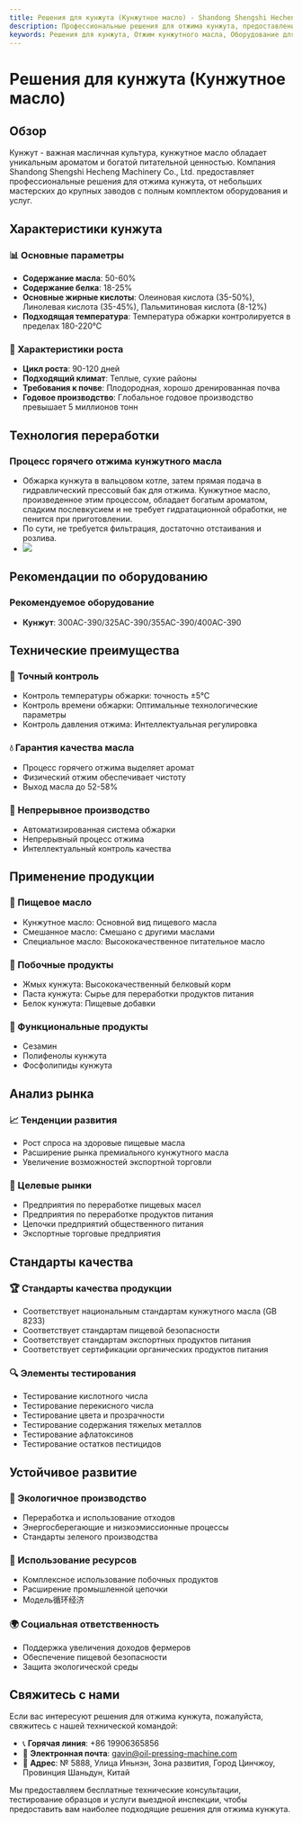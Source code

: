 ```yaml
---
title: Решения для кунжута (Кунжутное масло) - Shandong Shengshi Hecheng Machinery Co., Ltd.
description: Профессиональные решения для отжима кунжута, предоставление оборудования и технических услуг по переработке кунжутного масла, содержание масла 50-60%, использование процесса горячего отжима для выделения аромата, от небольших мастерских до крупных заводов с полным комплектом оборудования и услуг.
keywords: Решения для кунжута, Отжим кунжутного масла, Оборудование для переработки кунжута, Линия производства кунжутного масла, Процесс горячего отжима кунжута, Пресс для кунжутного масла, Экстракция кунжутного масла, Переработка кунжута, Оборудование для отжима кунжутного масла, Оборудование для производства кунжутного масла, Завод по переработке кунжутного масла
---
```


# Решения для кунжута (Кунжутное масло)

## Обзор

Кунжут - важная масличная культура, кунжутное масло обладает уникальным ароматом и богатой питательной ценностью. Компания Shandong Shengshi Hecheng Machinery Co., Ltd. предоставляет профессиональные решения для отжима кунжута, от небольших мастерских до крупных заводов с полным комплектом оборудования и услуг.

## Характеристики кунжута

### 📊 Основные параметры
- **Содержание масла**: 50-60%
- **Содержание белка**: 18-25%
- **Основные жирные кислоты**: Олеиновая кислота (35-50%), Линолевая кислота (35-45%), Пальмитиновая кислота (8-12%)
- **Подходящая температура**: Температура обжарки контролируется в пределах 180-220℃

### 🌱 Характеристики роста
- **Цикл роста**: 90-120 дней
- **Подходящий климат**: Теплые, сухие районы
- **Требования к почве**: Плодородная, хорошо дренированная почва
- **Годовое производство**: Глобальное годовое производство превышает 5 миллионов тонн

## Технология переработки

### Процесс горячего отжима кунжутного масла
- Обжарка кунжута в вальцовом котле, затем прямая подача в гидравлический прессовый бак для отжима. Кунжутное масло, произведенное этим процессом, обладает богатым ароматом, сладким послевкусием и не требует гидратационной обработки, не пенится при приготовлении.
- По сути, не требуется фильтрация, достаточно отстаивания и розлива.
- ![](/images/芝麻热榨工艺.png)

## Рекомендации по оборудованию

### Рекомендуемое оборудование
- **Кунжут**: 300AC-390/325AC-390/355AC-390/400AC-390

## Технические преимущества

### 🎯 Точный контроль
- Контроль температуры обжарки: точность ±5℃
- Контроль времени обжарки: Оптимальные технологические параметры
- Контроль давления отжима: Интеллектуальная регулировка

### 💧 Гарантия качества масла
- Процесс горячего отжима выделяет аромат
- Физический отжим обеспечивает чистоту
- Выход масла до 52-58%

### 🔄 Непрерывное производство
- Автоматизированная система обжарки
- Непрерывный процесс отжима
- Интеллектуальный контроль качества

## Применение продукции

### 🍳 Пищевое масло
- Кунжутное масло: Основной вид пищевого масла
- Смешанное масло: Смешано с другими маслами
- Специальное масло: Высококачественное питательное масло

### 🥛 Побочные продукты
- Жмых кунжута: Высококачественный белковый корм
- Паста кунжута: Сырье для переработки продуктов питания
- Белок кунжута: Пищевые добавки

### 💊 Функциональные продукты
- Сезамин
- Полифенолы кунжута
- Фосфолипиды кунжута

## Анализ рынка

### 📈 Тенденции развития
- Рост спроса на здоровые пищевые масла
- Расширение рынка премиального кунжутного масла
- Увеличение возможностей экспортной торговли

### 🎯 Целевые рынки
- Предприятия по переработке пищевых масел
- Предприятия по переработке продуктов питания
- Цепочки предприятий общественного питания
- Экспортные торговые предприятия



## Стандарты качества

### 🏆 Стандарты качества продукции
- Соответствует национальным стандартам кунжутного масла (GB 8233)
- Соответствует стандартам пищевой безопасности
- Соответствует стандартам экспортных продуктов питания
- Соответствует сертификации органических продуктов питания

### 🔍 Элементы тестирования
- Тестирование кислотного числа
- Тестирование перекисного числа
- Тестирование цвета и прозрачности
- Тестирование содержания тяжелых металлов
- Тестирование афлатоксинов
- Тестирование остатков пестицидов

## Устойчивое развитие

### 🌱 Экологичное производство
- Переработка и использование отходов
- Энергосберегающие и низкоэмиссионные процессы
- Стандарты зеленого производства

### 🔄 Использование ресурсов
- Комплексное использование побочных продуктов
- Расширение промышленной цепочки
- Модель循环经济

### 🌍 Социальная ответственность
- Поддержка увеличения доходов фермеров
- Обеспечение пищевой безопасности
- Защита экологической среды

## Свяжитесь с нами

Если вас интересуют решения для отжима кунжута, пожалуйста, свяжитесь с нашей технической командой:

- 📞 **Горячая линия**: +86 19906365856
- 📧 **Электронная почта**: gavin@oil-pressing-machine.com
- 📍 **Адрес**: № 5888, Улица Иньнэн, Зона развития, Город Цинчжоу, Провинция Шаньдун, Китай

Мы предоставляем бесплатные технические консультации, тестирование образцов и услуги выездной инспекции, чтобы предоставить вам наиболее подходящие решения для отжима кунжута.